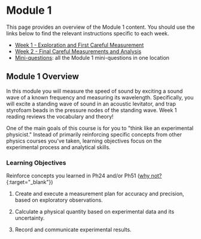 # Module 1

This page provides an overview of the Module 1 content. You should use the links below to find the relevant instructions specific to each week.

+ [Week 1 - Exploration and First Careful Measurement](week1)
+ [Week 2 - Final Careful Measurements and Analysis](week2)
+ [Mini-questions](mini-questions):  all the Module 1 mini-questions in one location


## Module 1 Overview 

In this module you will measure the speed of sound by exciting a sound wave of a known frequency and measuring its wavelength.  Specifically, you will excite a standing wave of sound in an acoustic levitator, and trap styrofoam beads in the pressure nodes of the standing wave.  Week 1 reading reviews the vocabulary and theory!

One of the main goals of this course is for you to "think like an experimental physicist." Instead of primarily reinforcing specific concepts from other physics courses you've taken, learning objectives focus on the experimental process and analytical skills.  

### Learning Objectives

<span class="strike">Reinforce concepts you learned in Ph24 and/or Ph51</span> ([why not?](https://physicstoday.scitation.org/doi/10.1063/PT.3.3816){:target="_blank"})

1. Create and execute a measurement plan for accuracy and precision, based on exploratory observations. 

2. Calculate a physical quantity based on experimental data and its uncertainty.

3. Record and communicate experimental results.


